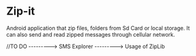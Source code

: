 # Zip-it

Android application that zip files, folders from Sd Card or local storage. It can also send and read zipped messages through cellular network.


//TO DO
---------> SMS Explorer
---------> Usage of ZipLib